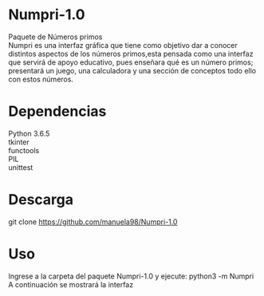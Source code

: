 # Numpri-1.0
Paquete de Números primos  
Numpri es una interfaz gráfica que tiene como objetivo dar a conocer distintos aspectos de los números primos,esta pensada como una interfaz que servirá de apoyo educativo, pues enseñara qué es un número primos; presentará un juego, una calculadora y una sección de conceptos todo ello con estos números. 



# Dependencias
Python 3.6.5  
tkinter  
functools  
PIL  
unittest

# Descarga
git clone https://github.com/manuela98/Numpri-1.0

# Uso
Ingrese a la carpeta del paquete Numpri-1.0 y ejecute:
python3 -m Numpri  
A continuación se mostrará la interfaz


